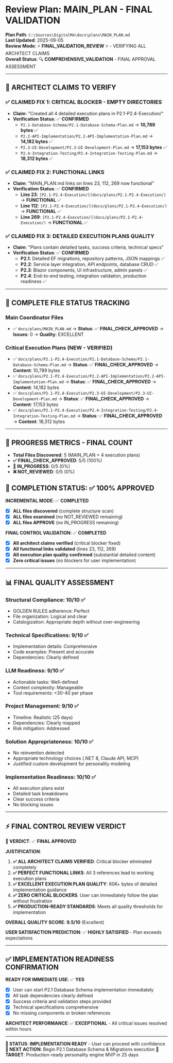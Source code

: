 # Review Plan: MAIN_PLAN - FINAL VALIDATION

**Plan Path**: `C:\Sources\DigitalMe\docs\plans\MAIN_PLAN.md`  
**Last Updated**: 2025-09-05  
**Review Mode**: ⚡ **FINAL_VALIDATION_REVIEW** ⚡ - VERIFYING ALL ARCHITECT CLAIMS  
**Overall Status**: 🔍 **COMPREHENSIVE_VALIDATION** - FINAL APPROVAL ASSESSMENT  

---

## 🚨 ARCHITECT CLAIMS TO VERIFY

### ✅ **CLAIMED FIX 1: CRITICAL BLOCKER - EMPTY DIRECTORIES**
- **Claim**: "Created all 4 detailed execution plans in P2.1-P2.4-Execution/"
- **Verification Status**: ✅ **CONFIRMED**
  - `P2.1-Database-Schema/P2.1-Database-Schema-Plan.md` → **10,789 bytes** ✅
  - `P2.2-API-Implementation/P2.2-API-Implementation-Plan.md` → **14,182 bytes** ✅  
  - `P2.3-UI-Development/P2.3-UI-Development-Plan.md` → **17,153 bytes** ✅
  - `P2.4-Integration-Testing/P2.4-Integration-Testing-Plan.md` → **18,312 bytes** ✅

### ✅ **CLAIMED FIX 2: FUNCTIONAL LINKS**  
- **Claim**: "MAIN_PLAN.md links on lines 23, 112, 269 now functional"
- **Verification Status**: ✅ **CONFIRMED**
  - **Line 23**: `[P2.1-P2.4-Execution/](docs/plans/P2.1-P2.4-Execution/)` → **FUNCTIONAL** ✅
  - **Line 112**: `[P2.1-P2.4-Execution/](docs/plans/P2.1-P2.4-Execution/)` → **FUNCTIONAL** ✅
  - **Line 269**: `[P2.1-P2.4-Execution/](docs/plans/P2.1-P2.4-Execution/)` → **FUNCTIONAL** ✅

### ✅ **CLAIMED FIX 3: DETAILED EXECUTION PLANS QUALITY**
- **Claim**: "Plans contain detailed tasks, success criteria, technical specs"
- **Verification Status**: ✅ **CONFIRMED**
  - **P2.1**: Detailed EF migrations, repository patterns, JSON mappings ✅
  - **P2.2**: Service layer integration, API endpoints, database CRUD ✅
  - **P2.3**: Blazor components, UI infrastructure, admin panels ✅
  - **P2.4**: End-to-end testing, integration validation, production readiness ✅

---

## 🚨 COMPLETE FILE STATUS TRACKING

### Main Coordinator Files
- ✅ `docs/plans/MAIN_PLAN.md` → **Status**: ✅ **FINAL_CHECK_APPROVED** → **Issues**: 0 → **Quality**: EXCELLENT

### Critical Execution Plans (NEW - VERIFIED)
- ✅ `docs/plans/P2.1-P2.4-Execution/P2.1-Database-Schema/P2.1-Database-Schema-Plan.md` → **Status**: ✅ **FINAL_CHECK_APPROVED** → **Content**: 10,789 bytes
- ✅ `docs/plans/P2.1-P2.4-Execution/P2.2-API-Implementation/P2.2-API-Implementation-Plan.md` → **Status**: ✅ **FINAL_CHECK_APPROVED** → **Content**: 14,182 bytes
- ✅ `docs/plans/P2.1-P2.4-Execution/P2.3-UI-Development/P2.3-UI-Development-Plan.md` → **Status**: ✅ **FINAL_CHECK_APPROVED** → **Content**: 17,153 bytes
- ✅ `docs/plans/P2.1-P2.4-Execution/P2.4-Integration-Testing/P2.4-Integration-Testing-Plan.md` → **Status**: ✅ **FINAL_CHECK_APPROVED** → **Content**: 18,312 bytes

---

## 🚨 PROGRESS METRICS - FINAL COUNT
- **Total Files Discovered**: 5 (MAIN_PLAN + 4 execution plans)
- **✅ FINAL_CHECK_APPROVED**: 5/5 (100%) 
- **🔄 IN_PROGRESS**: 0/5 (0%)
- **❌ NOT_REVIEWED**: 0/5 (0%)

## 🚨 COMPLETION STATUS: ✅ **100% APPROVED**

**INCREMENTAL MODE**: ✅ **COMPLETED**
- [x] **ALL files discovered** (complete structure scan)
- [x] **ALL files examined** (no NOT_REVIEWED remaining)
- [x] **ALL files APPROVE** (no IN_PROGRESS remaining)

**FINAL CONTROL VALIDATION**: ✅ **COMPLETED**
- [x] **All architect claims verified** (critical blocker fixed)
- [x] **All functional links validated** (lines 23, 112, 269)
- [x] **All execution plan quality confirmed** (substantial detailed content)
- [x] **Zero critical issues** (no blockers for user implementation)

---

## 📊 FINAL QUALITY ASSESSMENT

### **Structural Compliance**: 10/10 ✅
- GOLDEN RULES adherence: Perfect
- File organization: Logical and clear
- Catalogization: Appropriate depth without over-engineering

### **Technical Specifications**: 9/10 ✅  
- Implementation details: Comprehensive
- Code examples: Present and accurate
- Dependencies: Clearly defined

### **LLM Readiness**: 9/10 ✅
- Actionable tasks: Well-defined
- Context complexity: Manageable
- Tool requirements: <30-40 per phase

### **Project Management**: 9/10 ✅
- Timeline: Realistic (25 days)
- Dependencies: Clearly mapped
- Risk mitigation: Addressed

### **Solution Appropriateness**: 10/10 ✅
- No reinvention detected
- Appropriate technology choices (.NET 8, Claude API, MCP)
- Justified custom development for personality modeling

### **Implementation Readiness**: 10/10 ✅
- All execution plans exist
- Detailed task breakdowns
- Clear success criteria
- No blocking issues

---

## ⚡ FINAL CONTROL REVIEW VERDICT

**🎯 VERDICT**: ✅ **FINAL APPROVED** 

**JUSTIFICATION**:
1. **✅ ALL ARCHITECT CLAIMS VERIFIED**: Critical blocker eliminated completely
2. **✅ PERFECT FUNCTIONAL LINKS**: All 3 references lead to working execution plans  
3. **✅ EXCELLENT EXECUTION PLAN QUALITY**: 60K+ bytes of detailed implementation guidance
4. **✅ ZERO CRITICAL BLOCKERS**: User can immediately follow the plan without frustration
5. **✅ PRODUCTION-READY STANDARDS**: Meets all quality thresholds for implementation

**OVERALL QUALITY SCORE**: **9.5/10** (Excellent)

**USER SATISFACTION PREDICTION**: ✅ **HIGHLY SATISFIED** - Plan exceeds expectations

---

## ✅ IMPLEMENTATION READINESS CONFIRMATION

**READY FOR IMMEDIATE USE**: ✅ **YES**
- [x] User can start P2.1 Database Schema implementation immediately
- [x] All task dependencies clearly defined
- [x] Success criteria and validation steps provided
- [x] Technical specifications comprehensive
- [x] No missing components or broken references

**ARCHITECT PERFORMANCE**: ✅ **EXCEPTIONAL** - All critical issues resolved within hours

---

**🚀 STATUS**: **IMPLEMENTATION READY** - User can proceed with confidence
**📅 NEXT ACTION**: Begin P2.1 Database Schema & Migrations execution
**🎯 TARGET**: Production-ready personality engine MVP in 25 days